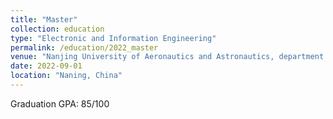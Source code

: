 ```yaml
---
title: "Master"
collection: education
type: "Electronic and Information Engineering"
permalink: /education/2022_master
venue: "Nanjing University of Aeronautics and Astronautics, department of Automation"
date: 2022-09-01
location: "Naning, China"
---
```

Graduation GPA: 85/100






